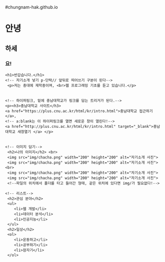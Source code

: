 #chungnam-hak.github.io


<!DOCTYPE html>
<html lang="en">
<head>
    <meta charset="UTF-8">
    <meta name="viewport" content="width=device-width, initial-scale=1.0">
    <title>week2</title>
</head>
<body>
    <!-- 제목(주석)-->
     <h1>안녕</h1>
     <h2>하세</h2>
     <h3>요!</h3>

    <h1>반갑습니다.</h1>
    <!-- 자기소개 넣기 p-단락// 앞뒤로 띄어쓰기 구분이 된다-->
     <p>저는 충대에 재학중이며, <br>웹 프로그래밍 기초를 듣고 있습니다.</p>
     

    <!-- 하이퍼링크, 밑에 충남대학교가 링크를 담는 트리거가 된다.-->
    <p><h3>충남대학교 사이트</h3>
    <a href="https://plus.cnu.ac.kr/html/kr/intro.html">충남대학교 접근하기</a>,
    <!-- a:blank는 이 하이퍼링크를 열면 새로운 창이 열린다!-->
    <a href="http://plus.cnu.ac.kr/html/kr/intro.html" target="_blank">충남대학교 새창열기 </a> </p>


    <!-- 이미지 담기-->
     <h2>나의 이미지</h2> <br>
     <img src="img/chacha.png" width="200" height="200" alt="자기소개 사진"> 
     <img src="img/chacha.png" width="200" height="200" alt="자기소개 사진"> <br>
     <img src="img/chacha.png" width="200" height="200" alt="자기소개 사진">
     <img src="img/chacha.png" width="200" height="200" alt="자기소개 사진">
     <!--파일의 위치에서 폴더를 타고 들어간 형태, 같은 위치에 있다면 img/가 필요없다!-->

    <!-- 리스트-->
     <h2>관심 분야</h2>
     <ul>
        <li>웹 개발</li>
        <li>데이터 분석</li>
        <li>인공지능</li>
     </ul>
     <h2>일상</h2>
     <ol>
        <li>운동하고</li>
        <li>공부하기</li>
        <li>잠자기</li>
     </ol>
    

</body>
</html> 
